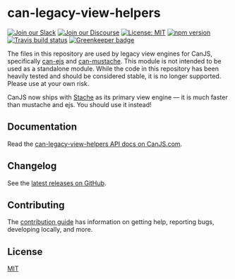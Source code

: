 # can-legacy-view-helpers

[![Join our Slack](https://img.shields.io/badge/slack-join%20chat-611f69.svg)](https://www.bitovi.com/community/slack?utm_source=badge&utm_medium=badge&utm_campaign=pr-badge&utm_content=badge)
[![Join our Discourse](https://img.shields.io/discourse/https/forums.bitovi.com/posts.svg)](https://forums.bitovi.com/?utm_source=badge&utm_medium=badge&utm_campaign=pr-badge&utm_content=badge)
[![License: MIT](https://img.shields.io/badge/license-MIT-blue.svg)](https://github.com/canjs/can-legacy-view-helpers/blob/master/LICENSE.md)
[![npm version](https://badge.fury.io/js/can-legacy-view-helpers.svg)](https://www.npmjs.com/package/can-legacy-view-helpers)
[![Travis build status](https://travis-ci.org/canjs/can-legacy-view-helpers.svg?branch=master)](https://travis-ci.org/canjs/can-legacy-view-helpers)
[![Greenkeeper badge](https://badges.greenkeeper.io/canjs/can-legacy-view-helpers.svg)](https://greenkeeper.io/)

The files in this repository are used by legacy view engines for CanJS, specifically [can-ejs](https://canjs.com/doc/can-ejs.html) and [can-mustache](https://github.com/canjs/can-mustache). This module is not intended to be used as a standalone module. While the code in this repository has been heavily tested and should be considered stable, it is no longer supported. Please use at your own risk.

CanJS now ships with [Stache](https://canjs.com/docs/can.stache.html) as its primary view engine — it is much faster than mustache and ejs. You should use it instead!
## Documentation

Read the [can-legacy-view-helpers API docs on CanJS.com](https://canjs.com/doc/can-legacy-view-helpers.html).

## Changelog

See the [latest releases on GitHub](https://github.com/canjs/can-legacy-view-helpers/releases).

## Contributing

The [contribution guide](https://github.com/canjs/can-legacy-view-helpers/blob/master/CONTRIBUTING.md) has information on getting help, reporting bugs, developing locally, and more.

## License

[MIT](https://github.com/canjs/can-legacy-view-helpers/blob/master/LICENSE.md)
